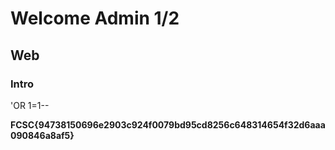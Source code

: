 #  Welcome Admin 1/2
## Web
### Intro

'OR 1=1--

**FCSC{94738150696e2903c924f0079bd95cd8256c648314654f32d6aaa090846a8af5}**
